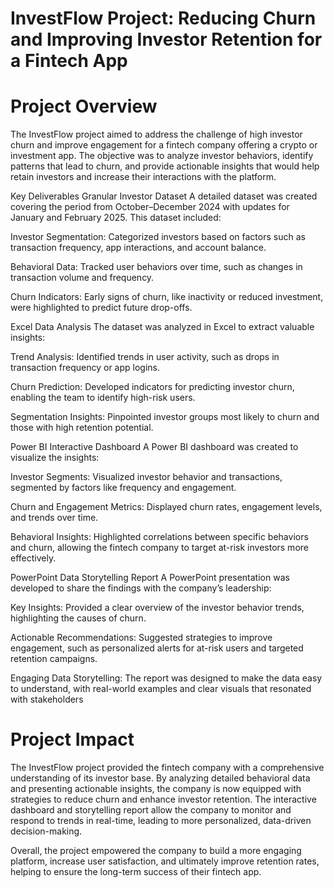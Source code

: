 # InvestFlow Project: Reducing Churn and Improving Investor Retention for a Fintech App
# Project Overview
The InvestFlow project aimed to address the challenge of high investor churn and improve engagement for a fintech company offering a crypto or investment app. The objective was to analyze investor behaviors, identify patterns that lead to churn, and provide actionable insights that would help retain investors and increase their interactions with the platform.

Key Deliverables
Granular Investor Dataset A detailed dataset was created covering the period from October–December 2024 with updates for January and February 2025. This dataset included:

Investor Segmentation: Categorized investors based on factors such as transaction frequency, app interactions, and account balance.

Behavioral Data: Tracked user behaviors over time, such as changes in transaction volume and frequency.

Churn Indicators: Early signs of churn, like inactivity or reduced investment, were highlighted to predict future drop-offs.

Excel Data Analysis The dataset was analyzed in Excel to extract valuable insights:

Trend Analysis: Identified trends in user activity, such as drops in transaction frequency or app logins.

Churn Prediction: Developed indicators for predicting investor churn, enabling the team to identify high-risk users.

Segmentation Insights: Pinpointed investor groups most likely to churn and those with high retention potential.

Power BI Interactive Dashboard A Power BI dashboard was created to visualize the insights:

Investor Segments: Visualized investor behavior and transactions, segmented by factors like frequency and engagement.

Churn and Engagement Metrics: Displayed churn rates, engagement levels, and trends over time.

Behavioral Insights: Highlighted correlations between specific behaviors and churn, allowing the fintech company to target at-risk investors more effectively.

PowerPoint Data Storytelling Report A PowerPoint presentation was developed to share the findings with the company’s leadership:

Key Insights: Provided a clear overview of the investor behavior trends, highlighting the causes of churn.

Actionable Recommendations: Suggested strategies to improve engagement, such as personalized alerts for at-risk users and targeted retention campaigns.

Engaging Data Storytelling: The report was designed to make the data easy to understand, with real-world examples and clear visuals that resonated with stakeholders


# Project Impact
The InvestFlow project provided the fintech company with a comprehensive understanding of its investor base. By analyzing detailed behavioral data and presenting actionable insights, the company is now equipped with strategies to reduce churn and enhance investor retention. The interactive dashboard and storytelling report allow the company to monitor and respond to trends in real-time, leading to more personalized, data-driven decision-making.

Overall, the project empowered the company to build a more engaging platform, increase user satisfaction, and ultimately improve retention rates, helping to ensure the long-term success of their fintech app.

